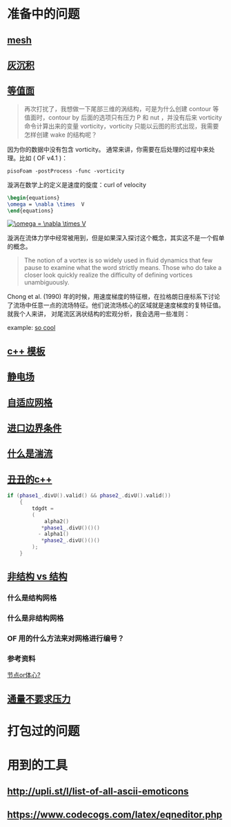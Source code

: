 # 准备中的问题
## [mesh](http://cfd-china.com/topic/2188/25%E4%BA%BF%E7%BD%91%E6%A0%BC%E7%9B%B4%E6%8E%A5%E6%A8%A1%E6%8B%9F/7)
## [灰沉积](http://cfd-china.com/topic/2053/%E5%88%86%E4%BA%AB-%E4%B8%80%E4%B8%AA-latex-%E8%AE%BA%E6%96%87%E6%A8%A1%E6%9D%BF/10)

## [等值面](http://cfd-china.com/topic/664/cd%E8%AE%A1%E7%AE%97%E4%B8%8D%E5%87%86%E7%9A%84%E9%97%AE%E9%A2%98-les-re3900-%E4%B8%89%E7%BB%B4%E5%9C%86%E6%9F%B1%E7%BB%95%E6%B5%81-pisofoam/1040)

> 再次打扰了，我想做一下尾部三维的涡结构，可是为什么创建 contour 等值面时，contour by 后面的选项只有压力 P 和 nut ，并没有后来 vorticity 命令计算出来的变量 vorticity，vorticity 只能以云图的形式出现，我需要怎样创建 wake 的结构呢？

因为你的数据中没有包含 vorticity。 通常来讲，你需要在后处理的过程中来处理。比如 ( OF v4.1 )：

```
pisoFoam -postProcess -func -vorticity
```

漩涡在数学上的定义是速度的旋度：curl of velocity

```latex
\begin{equations}
\omega = \nabla \times  V
\end{equations}
```
<a href="https://www.codecogs.com/eqnedit.php?latex=\omega&space;=&space;\nabla&space;\times&space;V" target="_blank"><img src="https://latex.codecogs.com/gif.latex?\omega&space;=&space;\nabla&space;\times&space;V" title="\omega = \nabla \times V" /></a>


漩涡在流体力学中经常被用到，但是如果深入探讨这个概念，其实这不是一个假单的概念。

> The notion of a vortex is so widely used in fluid dynamics that few pause to examine what the word strictly means. Those who do take a closer look quickly realize the difficulty of defining vortices unambiguously.

Chong et al. (1990) 年的时候，用速度梯度的特征根，在拉格朗日座标系下讨论了流场中任意一点的流场特征。他们说流场核心的区域就是速度梯度的复特征值。
就我个人来讲， 对尾流区涡状结构的宏观分析，我会选用一些准则：

example: [so cool](http://cfd-china.com/topic/2133/paraview%E8%BE%93%E5%87%BA%E5%B0%BE%E6%B6%A1/2)

## [c++ 模板](http://cfd-china.com/topic/2127/%E5%85%B3%E4%BA%8Etmp-volscalarfield-%E7%94%A8%E6%B3%95%E7%9A%84%E7%96%91%E9%97%AE)
## [静电场](http://www.cfd-china.com/topic/2132/%E9%A2%97%E7%B2%92%E7%94%B5%E9%87%8F)
## [自适应网格](http://cfd-china.com/topic/612/%E4%BA%8C%E7%BB%B4%E8%87%AA%E9%80%82%E5%BA%94%E7%BD%91%E6%A0%BC/18)
## [进口边界条件](http://cfd-china.com/topic/2133/paraview%E8%BE%93%E5%87%BA%E5%B0%BE%E6%B6%A1/2)
## [什么是湍流](http://cfd-china.com/topic/2118/%E6%80%8E%E4%B9%88%E7%90%86%E8%A7%A3%E6%B9%8D%E6%B5%81%E5%BC%BA%E5%BA%A6-%E6%98%AF%E4%B8%80%E7%BB%84%E5%8F%98%E5%8C%96%E7%9A%84%E6%95%B0%E5%80%BC-%E8%BF%98%E6%98%AF%E4%B8%80%E4%B8%AA%E5%8D%95%E7%8B%AC%E7%9A%84%E6%95%B0%E5%80%BC)
## [丑丑的c++](http://cfd-china.com/post/11368)
```c++
if (phase1_.divU().valid() && phase2_.divU().valid())
    {
        tdgdt =
        (
            alpha2()
           *phase1_.divU()()()
          - alpha1()
           *phase2_.divU()()()
        );
    }
```
## [非结构 vs 结构](http://cfd-china.com/topic/2257/%E7%BB%93%E6%9E%84%E7%BD%91%E6%A0%BC%E6%B1%82%E8%A7%A3%E5%99%A8%E4%B8%8E%E9%9D%9E%E7%BB%93%E6%9E%84%E7%BD%91%E6%A0%BC%E6%B1%82%E8%A7%A3%E5%99%A8%E7%9A%84%E5%8C%BA%E5%88%AB)

### 什么是结构网格
### 什么是非结构网格
### OF 用的什么方法来对网格进行编号？
### 参考资料
[节点or体心?](https://mp.weixin.qq.com/s/lU125w8CgGHYU1Qvdzm3kQ)

## [通量不要求压力](http://cfd-china.com/topic/2260/fsifoam-flux-requested-but-p-not-specified-in-fluxrequired)

# 打包过的问题

# 用到的工具
## http://upli.st/l/list-of-all-ascii-emoticons
## https://www.codecogs.com/latex/eqneditor.php
